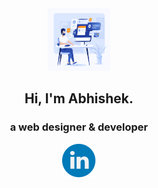 
<div align="center">
  <img src="https://github.com/tripathi-abhishek/Projects/blob/master/developer.svg" style="width:100px; height:100px">
  <p><h2>Hi, I'm Abhishek.</h2></p>
  <p><h3>a web designer & developer</h3></p>
  <a class="social" href="https://www.linkedin.com/in/abhishek--tripathi/">
      <img src="https://github.com/tripathi-abhishek/Projects/blob/master/linkedin.svg" alt="linkedin">
    </a>
</div>
